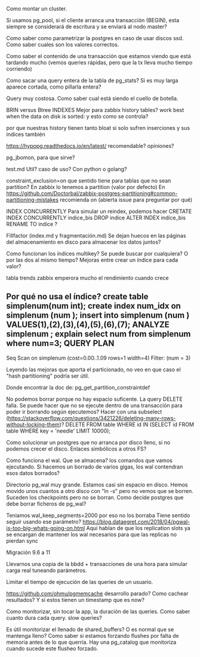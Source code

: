 Como montar un cluster.

Si usamos pg_pool, si el cliente arranca una transacción (BEGIN), esta siempre se considerará de escritura y se enviará al nodo master?

Como saber como parametrizar la postgres en caso de usar discos ssd. Como saber cuales son los valores correctos.

Como saber el contenido de una transacción que estamos viendo que está tardando mucho (vemos queries rápidas, pero que la tx lleva mucho tiempo corriendo)

Como sacar una query entera de la tabla de pg_stats?
Si es muy larga aparece cortada, como pillarla entera?


Query muy costosa. Como saber cual está siendo el cuello de botella.


BRIN versus Btree INDEXES
Mejor para zabbix history tables?
  work best when the data on disk is sorted: y esto como se controla?


por que nuestras history tienen tanto bloat
si solo sufren inserciones
y sus índices también



https://hypopg.readthedocs.io/en/latest/
recomendable? opiniones?

pg_jbomon, para que sirve?


test.md Util? caso de uso? Con python o golang?


constraint_exclusion=on
que sentido tiene para tablas que no sean partition?
En zabbix lo tenemos a partition (valor por defecto)
En https://github.com/Doctorbal/zabbix-postgres-partitioning#common-partitioning-mistakes recomienda on (abierta issue para preguntar por qué)


INDEX CONCURRENTLY
Para simular un reindex, podemos hacer
CRETATE INDEX CONCURRENTLY indice_bis
DROP indice
ALTER INDEX indice_bis RENAME TO indice
?


Fillfactor (index.md y fragmentación.md)
Se dejan huecos en las páginas del almacenamiento en disco para almacenar los datos juntos?



Como funcionan los índices multikey?
Se puede buscar por cualquiera? O por las dos al mismo tiempo?
Mejoras entre crear un índice para cada valor?


tabla trends zabbix emperora mucho el rendimiento cuando crece



Por qué no usa el índice?
create table simplenum(num int);
create index num_idx on simplenum (num );
insert into simplenum (num ) VALUES(1),(2),(3),(4),(5),(6),(7);
ANALYZE simplenum ;
explain select num from simplenum where num=3;
                       QUERY PLAN
---------------------------------------------------------
 Seq Scan on simplenum  (cost=0.00..1.09 rows=1 width=4)
   Filter: (num = 3)



Leyendo las mejoras que aporta el particionado, no veo en que caso el "hash partitioning" podría ser útil.



Donde encontrar la doc de: pg_get_partition_constraintdef



No podemos borrar porque no hay espacio suficente. La query DELETE falla.
Se puede hacer que no se ejecute dentro de una transacción para poder ir borrando según ejecutemos?
Hacer con una subselect (https://stackoverflow.com/questions/3421226/deleting-many-rows-without-locking-them)?
DELETE FROM
  table
WHERE
  id IN (SELECT id FROM table WHERE key = 'needle' LIMIT 10000);


Como solucionar un postgres que no arranca por disco lleno, si no podemos crecer el disco.
Enlaces simbólicos a otros FS?



Como funciona el wal. Que se almacena? los comandos que vamos ejecutando.
Si hacemos un borrado de varios gigas, los wal contendran esos datos borrados?



Directorio pg_wal muy grande. Estamos casi sin espacio en disco.
Hemos movido unos cuantos a otro disco con "ln -s" pero no vemos que se borren.
Suceden los checkpoints pero no se borran.
Como decide postgres que debe borrar ficheros de pg_wal?

Teniamos wal_keep_segments=2000 por eso no los borraba
Tiene sentido seguir usando ese parámetro?
https://blog.dataegret.com/2018/04/pgwal-is-too-big-whats-going-on.html
Aqui hablan de que los replication slots ya se encargan de mantener los wal necesarios para que las replicas no pierdan sync


Migración 9.6 a 11


Llevarnos una copia de la bbdd + transacciones de una hora para simular carga real tuneando parámetros.


Limitar el tiempo de ejecución de las queries de un usuario.


https://github.com/ohmu/pgmemcache
desarrollo parado?
Como cachear resultados? Y si estos tienen un timestamp que es now?


Como monitorizar, sin tocar la app, la duración de las queries.
Como saber cuanto dura cada query.
slow queries?


Es útil monitorizar el llenado de shared_buffers? O es normal que se mantenga lleno? Como saber si estamos forzando flushes por falta de memoria antes de lo que querría.
Hay una pg_catalog que monitoriza cuando sucede este flusheo forzado.
